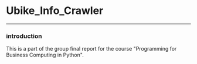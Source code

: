 # Ubike_Info_Crawler

---

### introduction
This is a part of the group final report for the course "Programming for Business Computing in Python".

